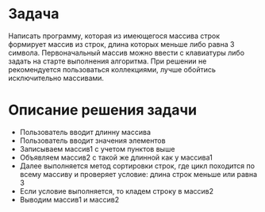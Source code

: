 # Задача

Написать программу, которая из имеющегося массива строк формирует массив из строк, длина которых меньше либо равна 3 символа. 
Первоначальный массив можно ввести с клавиатуры либо задать на старте выполнения алгоритма. При решении не рекомендуется пользоваться коллекциями, лучше обойтись исключительно массивами.

# Описание решения задачи
* Пользователь вводит длинну массива
* Пользователь вводит значения элементов
* Записываем массив1 с учетом пунктов выше
* Объявляем массив2 с такой же длинной как у массива1
* Далее выполняется метод сортировки строк, где цикл походится по всему массиву и проверяет условие: длина строк меньше или равна 3
* Если условие выполняется, то кладем строку в массив2
* Выводим массив1 и массив2